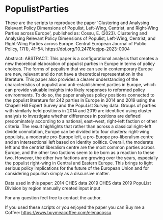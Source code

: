 # PopulistParties

These are the scripts to reproduce the paper 'Clustering and Analysing Relevant Policy Dimensions of Populist, Left-Wing, Centrist, and Right-Wing Parties across Europe', published as: Cossu, E. (2023). Clustering and Analysing Relevant Policy Dimensions of Populist, Left-Wing, Centrist, and Right-Wing Parties across Europe. Central European Journal of Public Policy, 17(1), 41–54. https://doi.org/10.2478/cejpp-2023-0004

Abstract: ABSTRACT: This paper is a configurational analysis that creates a new theoretical elaboration of populist parties in Europe in terms of policy choices. The forms of populism that we can see in contemporary Europe are new, relevant and do not have a theoretical representation in the literature. This paper also provides a clearer understanding of the characteristics of populist and anti-establishment parties in Europe, which can provide valuable insights into likely responses to reformed policy environments. To do so, the paper analyses policy positions connected to the populist literature for 242 parties in Europe in 2014 and 2019 using the Chapell Hill Expert Survey and the PopuList Survey data. Groups of parties with similarly held positions in 2014 and 2019 are identified using cluster analysis to investigate whether differences in positions are defined predominately according to a national, east–west, right–left faction or other criteria. The result highlights that rather than across a classical right–left divide connotation, Europe can be divided into four clusters: right-wing populists, a moderate pro-Europe left, a pro-Europe pro-liberalism centre and an intersectional left based on identity politics. Overall, the moderate left and the centrist liberalism centre are the most common parties across Europe, and the other two factions seem to be born as a reaction to these two. However, the other two factions are growing over the years, especially the populist right-wing in Central and Eastern Europe. This brings to light serious policy implications for the future of the European Union and for considering populism simply as a discursive matter.

Data used in this paper:
2014 CHES data
2019 CHES data
2019 PopuList
Division by region manually created input input

For any question feel free to contact the author.

If you used these scripts or you enjoyed the paper you can Buy me a Coffee:
https://www.buymeacoffee.com/elenacossu
